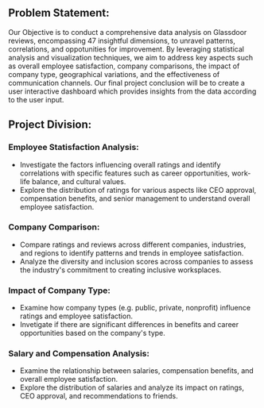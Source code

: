 ## Problem Statement:
Our Objective is to conduct a comprehensive data analysis on Glassdoor reviews, encompassing 47 insightful dimensions, to unravel patterns, correlations, and oppotunities for improvement. By leveraging statistical analysis and visualization techniques, we aim to address key aspects such as overall employee satisfaction, company comparisons, the impact of company type, geographical variations, and the effectiveness of communication channels. Our final project conclusion will be to create a user interactive dashboard which provides insights from the data according to the user input.

## Project Division:
### Employee Statisfaction Analysis:
* Investigate the factors influencing overall ratings and identify correlations with specific features such as career opportunities, work-life balance, and cultural values.
* Explore the distribution of ratings for various aspects like CEO approval, compensation benefits, and senior management to understand overall employee satisfaction.

### Company Comparison:
* Compare ratings and reviews across different companies, industries, and regions to identify patterns and trends in employee satisfaction.
* Analyze the diversity and inclusion scores across companies to assess the industry's commitment to creating inclusive worksplaces.

### Impact of Company Type:
* Examine how company types (e.g. public, private, nonprofit) influence ratings and employee satisfaction.
* Invetigate if there are significant differences in benefits and career opportunities based on the company's type.

### Salary and Compensation Analysis:
* Examine the relationship between salaries, compensation benefits, and overall employee satisfaction.
* Explore the distribution of salaries and analyze its impact on ratings, CEO approval, and recommendations to friends.
